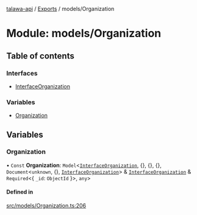 [talawa-api](../README.md) / [Exports](../modules.md) / models/Organization

# Module: models/Organization

## Table of contents

### Interfaces

- [InterfaceOrganization](../interfaces/models_Organization.InterfaceOrganization.md)

### Variables

- [Organization](models_Organization.md#organization)

## Variables

### Organization

• `Const` **Organization**: `Model`\<[`InterfaceOrganization`](../interfaces/models_Organization.InterfaceOrganization.md), \{\}, \{\}, \{\}, `Document`\<`unknown`, \{\}, [`InterfaceOrganization`](../interfaces/models_Organization.InterfaceOrganization.md)\> & [`InterfaceOrganization`](../interfaces/models_Organization.InterfaceOrganization.md) & `Required`\<\{ `_id`: `ObjectId`  \}\>, `any`\>

#### Defined in

[src/models/Organization.ts:206](https://github.com/PalisadoesFoundation/talawa-api/blob/65069df/src/models/Organization.ts#L206)
